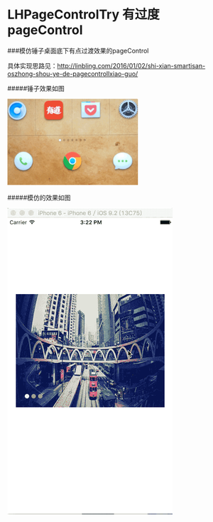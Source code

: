 # LHPageControlTry 有过度pageControl
###模仿锤子桌面底下有点过渡效果的pageControl

具体实现思路见：http://linbling.com/2016/01/02/shi-xian-smartisan-oszhong-shou-ye-de-pagecontrollxiao-guo/

#####锤子效果如图

![](https://github.com/LinBling/LHPageControlTry/blob/master/2014-11-10-22_03_58.gif)

#####模仿的效果如图

![](https://github.com/LinBling/LHPageControlTry/blob/master/2015-12-30%2015_26_22.gif)
